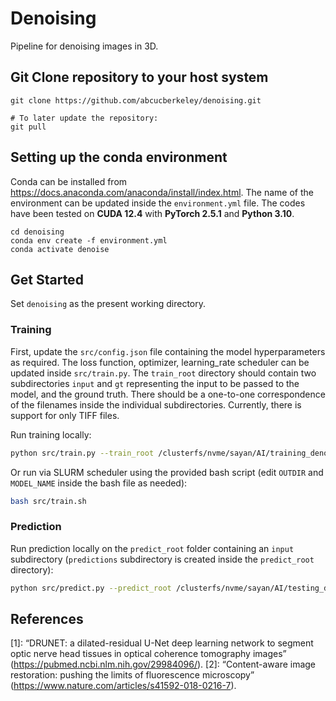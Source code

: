 # Denoising
Pipeline for denoising images in 3D.

## Git Clone repository to your host system

```
git clone https://github.com/abcucberkeley/denoising.git

# To later update the repository:
git pull
```

## Setting up the conda environment
 Conda can be installed from https://docs.anaconda.com/anaconda/install/index.html. The name of the environment can be updated inside the `environment.yml` file. The codes have been tested on **CUDA 12.4** with **PyTorch 2.5.1** and **Python 3.10**.
```
cd denoising
conda env create -f environment.yml
conda activate denoise
```

## Get Started
Set `denoising` as the present working directory. 
### Training
First, update the `src/config.json` file containing the model hyperparameters as required. The loss function, optimizer, learning_rate scheduler can be updated inside `src/train.py`.
The `train_root` directory should contain two subdirectories `input` and `gt` representing the input to be passed to the model, and the ground truth. There should be a one-to-one correspondence of the filenames inside the individual subdirectories. Currently, there is support for only TIFF files.

Run training locally:

```bash
python src/train.py --train_root /clusterfs/nvme/sayan/AI/training_denoise/ --model_root /clusterfs/nvme/sayan/AI/training_denoise/models --model_name drunet --config_file_path src/config.json
```

Or run via SLURM scheduler using the provided bash script (edit `OUTDIR` and `MODEL_NAME` inside the bash file as needed):

```bash
bash src/train.sh
```

### Prediction

Run prediction locally on the `predict_root` folder containing an `input` subdirectory (`predictions` subdirectory is created inside the `predict_root` directory):

```bash
python src/predict.py --predict_root /clusterfs/nvme/sayan/AI/testing_denoise/ --model_root /clusterfs/nvme/sayan/AI/training_denoise/models --model_name drunet --config_file_path src/config.json
```

## References

[1]: “DRUNET: a dilated-residual U-Net deep learning network to segment optic nerve head tissues in optical coherence tomography images” (https://pubmed.ncbi.nlm.nih.gov/29984096/). 
[2]: “Content-aware image restoration: pushing the limits of fluorescence microscopy” (https://www.nature.com/articles/s41592-018-0216-7).  
